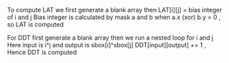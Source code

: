 To compute LAT we first generate a blank array then LAT[i][j] = bias integer of i and j
Bias integer is calculated by mask a and b when a.x (xor) b.y = 0 , so LAT is computed

For DDT first generate a blank array then we run a nested loop for i and j
Here input is i^j and output is sbox[i]^sbox[j]
DDT[input][output] += 1 , Hence DDT is computed
